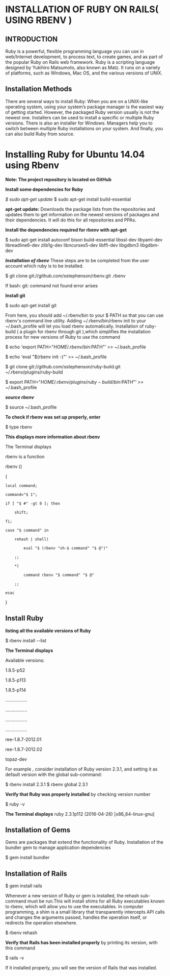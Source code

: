 **INSTALLATION OF RUBY ON RAILS( USING RBENV )**
============================================


INTRODUCTION
----------


Ruby is a powerful, flexible programming language you can use in web/Internet development, to process text, to create games, and as part of the popular Ruby on Rails web framework. Ruby is a scripting language designed by Yukihiro Matsumoto, also known as Matz. It runs on a variety of platforms, such as Windows, Mac OS, and the various versions of UNIX.

Installation Methods
--------------------

There are several ways to install Ruby:
When you are on a UNIX-like operating system, using your system’s package manager is the easiest way of getting started. However, the packaged Ruby version usually is not the newest one. 
Installers can be used to install a specific or multiple Ruby versions. There is also an installer for Windows. 
Managers help you to switch between multiple Ruby installations on your system. 
And finally, you can also build Ruby from source. 

**Installing Ruby for Ubuntu 14.04 using Rbenv**
============================================

**Note: The project repository is located on GitHub**

**Install some dependencies for Ruby**

*$ sudo apt-get update*
$ sudo apt-get install build-essential
                                                                                                                                                                               

**apt-get update:** Downloads the package lists from the repositories and updates them to get information on the newest versions of packages and their dependencies. It will do this for all repositories and PPAs. 

**Install the dependencies required for rbenv with apt-get**

                                                                                                                                                                                  
$ sudo apt-get install autoconf bison build-essential libssl-dev libyaml-dev libreadline6-dev zlib1g-dev libncurses5-dev libffi-dev  libgdbm3 libgdbm-dev
                                                                                                                                                                                  

***Installation of rbenv***
These steps are to be completed from the user account which ruby is to be installed.
                                                                                                                                                                                          
$ git clone git://github.com/sstephenson/rbenv.git .rbenv
                                                                                                                                                                                  

If bash: git: command not found error arises 

**Install git**

$ sudo apt-get install git
                                                                                                                                                                               

From here, you should add ~/.rbenv/bin to your $ PATH so that you can use rbenv's command line utility. 
Adding ~/.rbenv/bin/rbenv init to your ~/.bash_profile will let you load rbenv automatically.
Installation of ruby-build ( a plugin for rbenv through git ),which simplifies the installation process for new versions of Ruby to use the  command

$ echo 'export PATH="$HOME/.rbenv/bin:$PATH"' >> ~/.bash_profile

$ echo 'eval "$(rbenv init -)"' >> ~/.bash_profile

$ git clone git://github.com/sstephenson/ruby-build.git ~/.rbenv/plugins/ruby-build

$ export PATH="$HOME/.rbenv/plugins/ruby-build/bin:$PATH"' >> ~/.bash_profile
                                                                                                                            

***source rbenv***
                                                                                                                                                                             
$ source ~/.bash_profile

**To check if rbenv was set up properly, enter** 
                                                                                                                                                                                                                                                                                                                                                          
$ type rbenv
                                                                                                                                                                             

**This displays more information about rbenv**
 
The Terminal displays
                                                                                                                                                                             
rbenv is a function

rbenv () 

{

    local command;
    
    command="$ 1";
    
    if [ "$ #" -gt 0 ]; then
    
        shift;
        
    fi;
    
    case "$ command" in 
    
        rehash | shell)
        
            eval "$ (rbenv "sh-$ command" "$ @")"
            
        ;;
        
        *)
        
            command rbenv "$ command" "$ @"
            
        ;;
        
    esac    
}
                                                                                                                                                                             




**Install Ruby**
----------------

**listing all the available versions of Ruby**

                                                                                                                                                                             
$ rbenv install --list
                                                                                                                                                                             


**The Terminal displays**
                                                                                                                                                
Available versions:

1.8.5-p52

1.8.5-p113

1.8.5-p114

.................

.................

.................

.................

ree-1.8.7-2012.01

ree-1.8.7-2012.02

topaz-dev
                                                                                                                                                

For example , consider installation of Ruby version 2.3.1, and setting it as default version with the global sub-command:
                                                                                                                                                
$ rbenv install 2.3.1
$ rbenv global 2.3.1
                                                                                                                                                

**Verify that Ruby was properly installed** by checking version number
                                                                                                                                                
$ ruby -v
                                                                                                                                                

**The Terminal displays**
ruby 2.3.1p112 (2016-04-26) [x86_64-linux-gnu]
                                                                                                                                                

**Installation of Gems**
--------------------

Gems are packages that extend the functionality of Ruby.
Installation of the bundler gem to manage application dependencies
                                                                                                                                                
$ gem install bundler
                                                                                                                                                

**Installation of Rails**
---------------------

$ gem install rails 
                                                                       
Whenever a new version of Ruby or gem is installed, the rehash sub-command must be run.This will install shims for all Ruby executables known to rbenv, which will allow you to use the executables.
In computer programming, a shim is a small library that transparently intercepts API calls and changes the arguments passed, handles the operation itself, or redirects the operation elsewhere.

$ rbenv rehash 
                                                                  

**Verify that Rails has been installed properly** by printing its version, with this command

$ rails -v
                                                                  
If it installed properly, you will see the version of Rails that was installed.
